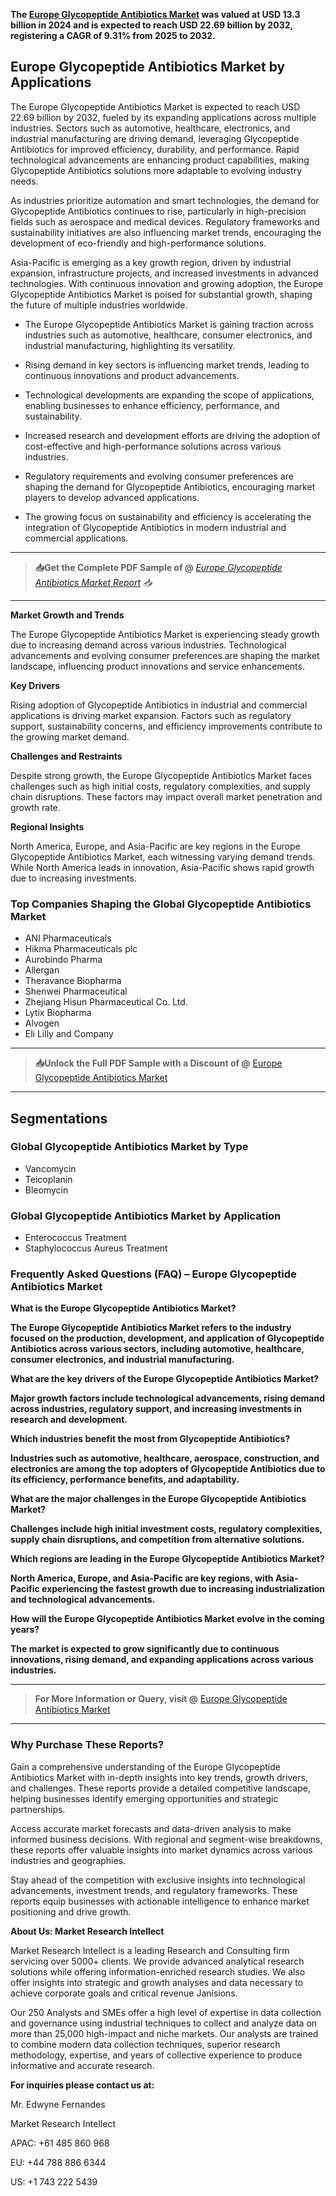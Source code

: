 <p><strong>The <a href="https://www.marketresearchintellect.com/download-sample/?rid=1051760&amp;utm_source=Pulse-April-Europe&amp;utm_medium=852">Europe Glycopeptide Antibiotics Market</a> was valued at USD 13.3 billion in 2024 and is expected to reach USD 22.69 billion by 2032, registering a CAGR of 9.31% from 2025 to 2032.</strong></p><h2>Europe Glycopeptide Antibiotics Market by Applications&nbsp;</h2><p><p>The Europe Glycopeptide Antibiotics Market is expected to reach USD 22.69 billion by 2032, fueled by its expanding applications across multiple industries. Sectors such as automotive, healthcare, electronics, and industrial manufacturing are driving demand, leveraging Glycopeptide Antibiotics for improved efficiency, durability, and performance. Rapid technological advancements are enhancing product capabilities, making Glycopeptide Antibiotics solutions more adaptable to evolving industry needs.</p><p>As industries prioritize automation and smart technologies, the demand for Glycopeptide Antibiotics continues to rise, particularly in high-precision fields such as aerospace and medical devices. Regulatory frameworks and sustainability initiatives are also influencing market trends, encouraging the development of eco-friendly and high-performance solutions.</p><p>Asia-Pacific is emerging as a key growth region, driven by industrial expansion, infrastructure projects, and increased investments in advanced technologies. With continuous innovation and growing adoption, the Europe Glycopeptide Antibiotics Market is poised for substantial growth, shaping the future of multiple industries worldwide.</p></p><ul><li><p>The Europe Glycopeptide Antibiotics Market is gaining traction across industries such as automotive, healthcare, consumer electronics, and industrial manufacturing, highlighting its versatility.</p></li><li><p>Rising demand in key sectors is influencing market trends, leading to continuous innovations and product advancements.</p></li><li><p>Technological developments are expanding the scope of applications, enabling businesses to enhance efficiency, performance, and sustainability.</p></li><li><p>Increased research and development efforts are driving the adoption of cost-effective and high-performance solutions across various industries.</p></li><li><p>Regulatory requirements and evolving consumer preferences are shaping the demand for Glycopeptide Antibiotics, encouraging market players to develop advanced applications.</p></li><li><p>The growing focus on sustainability and efficiency is accelerating the integration of Glycopeptide Antibiotics in modern industrial and commercial applications.</p></li></ul><hr /><blockquote><p><strong><span class="font-[700]">📥Get the Complete PDF Sample of @ </span></strong><em><span class="font-[700]"><a href="https://www.marketresearchintellect.com/download-sample/?rid=1051760&amp;utm_source=Pulse-April-Europe&amp;utm_medium=852" target="_blank" data-tracking-control-name="article-ssr-frontend-pulse_little-text-block" data-tracking-will-navigate="" data-test-link="">Europe Glycopeptide Antibiotics Market Report</a>&nbsp;📥</span></em></p></blockquote><hr /><p class="" data-start="77" data-end="360"><strong data-start="77" data-end="105">Market Growth and Trends</strong></p><p class="" data-start="77" data-end="360">The Europe Glycopeptide Antibiotics Market is experiencing steady growth due to increasing demand across various industries. Technological advancements and evolving consumer preferences are shaping the market landscape, influencing product innovations and service enhancements.</p><p class="" data-start="362" data-end="606"><strong data-start="362" data-end="377">Key Drivers</strong></p><p class="" data-start="362" data-end="606">Rising adoption of Glycopeptide Antibiotics in industrial and commercial applications is driving market expansion. Factors such as regulatory support, sustainability concerns, and efficiency improvements contribute to the growing market demand.</p><p class="" data-start="608" data-end="849"><strong data-start="608" data-end="637">Challenges and Restraints</strong></p><p class="" data-start="608" data-end="849">Despite strong growth, the Europe Glycopeptide Antibiotics Market faces challenges such as high initial costs, regulatory complexities, and supply chain disruptions. These factors may impact overall market penetration and growth rate.</p><p class="" data-start="851" data-end="1095"><strong data-start="851" data-end="872">Regional Insights</strong></p><p class="" data-start="851" data-end="1095">North America, Europe, and Asia-Pacific are key regions in the Europe Glycopeptide Antibiotics Market, each witnessing varying demand trends. While North America leads in innovation, Asia-Pacific shows rapid growth due to increasing investments.</p><p><h3>Top Companies Shaping the Global Glycopeptide Antibiotics Market </h3><ul><li>ANI Pharmaceuticals</li><li>Hikma Pharmaceuticals plc</li><li>Aurobindo Pharma</li><li>Allergan</li><li>Theravance Biopharma</li><li>Shenwei Pharmaceutical</li><li>Zhejiang Hisun Pharmaceutical Co. Ltd.</li><li>Lytix Biopharma</li><li>Alvogen</li><li>Eli Lilly and Company</li></ul></p><hr /><blockquote><p><strong>📥Unlock the Full PDF Sample with a Discount of @</strong> <a href="https://www.marketresearchintellect.com/ask-for-discount/?rid=1051760&amp;utm_source=Pulse-April-Europe&amp;utm_medium=852">Europe Glycopeptide Antibiotics Market</a></p></blockquote><hr /><p><h2>Segmentations</h2><h3>Global Glycopeptide Antibiotics Market by Type</h3><ul><li>Vancomycin</li><li>Teicoplanin</li><li>Bleomycin</li></ul><h3>Global Glycopeptide Antibiotics Market by Application</h3><ul><li>Enterococcus Treatment</li><li>Staphylococcus Aureus Treatment</li></ul></p><h3><strong>Frequently Asked Questions (FAQ) &ndash; Europe Glycopeptide Antibiotics Market</strong></h3><p><strong>What is the Europe Glycopeptide Antibiotics Market?</strong></p><p><strong>The Europe Glycopeptide Antibiotics Market refers to the industry focused on the production, development, and application of Glycopeptide Antibiotics across various sectors, including automotive, healthcare, consumer electronics, and industrial manufacturing.</strong></p><p><strong>What are the key drivers of the Europe Glycopeptide Antibiotics Market?</strong></p><p><strong>Major growth factors include technological advancements, rising demand across industries, regulatory support, and increasing investments in research and development.</strong></p><p><strong>Which industries benefit the most from Glycopeptide Antibiotics?</strong></p><p><strong>Industries such as automotive, healthcare, aerospace, construction, and electronics are among the top adopters of Glycopeptide Antibiotics due to its efficiency, performance benefits, and adaptability.</strong></p><p><strong>What are the major challenges in the Europe Glycopeptide Antibiotics Market?</strong></p><p><strong>Challenges include high initial investment costs, regulatory complexities, supply chain disruptions, and competition from alternative solutions.</strong></p><p><strong>Which regions are leading in the Europe Glycopeptide Antibiotics Market?</strong></p><p><strong>North America, Europe, and Asia-Pacific are key regions, with Asia-Pacific experiencing the fastest growth due to increasing industrialization and technological advancements.</strong></p><p><strong>How will the Europe Glycopeptide Antibiotics Market evolve in the coming years?</strong></p><p><strong>The market is expected to grow significantly due to continuous innovations, rising demand, and expanding applications across various industries.</strong></p><hr /><blockquote><p><span class="font-[700]"><strong>For More Information or Query, visit&nbsp;@</strong>&nbsp;</span><span class="font-[700]"><a href="https://www.marketresearchintellect.com/product/glycopeptide-antibiotics-market/?utm_source=Linkedin&utm_medium=852" target="_blank" data-tracking-control-name="article-ssr-frontend-pulse_little-text-block" data-tracking-will-navigate="" data-test-link="">Europe Glycopeptide Antibiotics Market</a></span></p></blockquote><hr /><h3><strong data-start="0" data-end="31">Why Purchase These Reports?</strong></h3><p class="" data-start="35" data-end="297">Gain a comprehensive understanding of the Europe Glycopeptide Antibiotics Market with in-depth insights into key trends, growth drivers, and challenges. These reports provide a detailed competitive landscape, helping businesses identify emerging opportunities and strategic partnerships.</p><p class="" data-start="299" data-end="540">Access accurate market forecasts and data-driven analysis to make informed business decisions. With regional and segment-wise breakdowns, these reports offer valuable insights into market dynamics across various industries and geographies.</p><p class="" data-start="542" data-end="784">Stay ahead of the competition with exclusive insights into technological advancements, investment trends, and regulatory frameworks. These reports equip businesses with actionable intelligence to enhance market positioning and drive growth.</p><p><strong><span class="font-[700]">About Us: Market Research Intellect</span></strong></p><p><span class="">Market Research Intellect is a leading Research and Consulting firm servicing over 5000+ clients. We provide advanced analytical research solutions while offering information-enriched research studies.&nbsp;</span>We also offer insights into strategic and growth analyses and data necessary to achieve corporate goals and critical revenue Janisions.</p><p><span class="">Our 250 Analysts and SMEs offer a high level of expertise in data collection and governance using industrial techniques to collect and analyze data on more than 25,000 high-impact and niche markets. Our analysts are trained to combine modern data collection techniques, superior research methodology, expertise, and years of collective experience to produce informative and accurate research.</span></p><p><strong>For inquiries please contact us at:</strong></p><p>Mr. Edwyne Fernandes</p><p>Market Research Intellect</p><p>APAC: +61 485 860 968</p><p>EU: +44 788 886 6344</p><p>US: +1 743 222 5439</p>